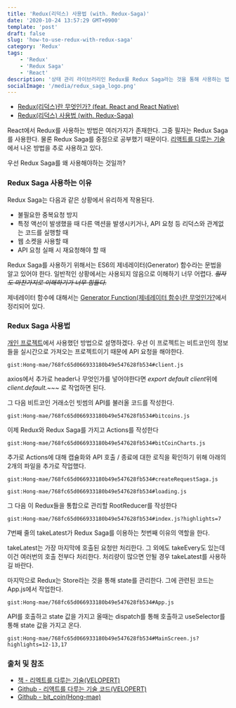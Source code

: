 ```yaml
---
title: 'Redux(리덕스) 사용법 (with. Redux-Saga)'
date: '2020-10-24 13:57:29 GMT+0900'
template: 'post'
draft: false
slug: 'how-to-use-redux-with-redux-saga'
category: 'Redux'
tags:
    - 'Redux'
    - 'Redux Saga'
    - 'React'
description: '상태 관리 라이브러리인 Redux를 Redux Saga라는 것을 통해 사용하는 법!'
socialImage: '/media/redux_saga_logo.png'
---
```


-   [Redux(리덕스)란 무엇인가? (feat. React and React Native)](/posts/what-is-redux-with-feat-react-and-react-native)
-   [Redux(리덕스) 사용법 (with. Redux-Saga)](/posts/how-to-use-redux-with-redux-saga)

React에서 Redux를 사용하는 방법은 여러가지가 존재한다. 그중 필자는 Redux Saga를 사용한다. 물론 Redux Saga를 중점으로 공부했기 때문이다. [리액트를 다루는 기술](#출처-및-참조)에서 나온 방법을 추로 사용하고 있다.

우선 Redux Saga를 왜 사용해야하는 것일까?

### Redux Saga 사용하는 이유

Redux Saga는 다음과 같은 상황에서 유리하게 작용된다.

-   불필요한 중복요청 방지
-   특정 액선이 발생했을 때 다른 액션을 발생시키거나, API 요청 등 리덕스와 관계없는 코드를 실행할 때
-   웹 소켓을 사용할 때
-   API 요청 실패 시 재요청해야 할 때

Redux Saga를 사용하기 위해서는 ES6의 제네레이터(Generator) 함수라는 문법을 알고 있어야 한다. 일반적인 상황에서는 사용되지 않음으로 이해하기 너무 어렵다. <del>_필자도 마찬가지로 이해하기가 너무 힘들다._</del>

제네레이터 함수에 대해서는 [Generator Function(제네레이터 함수)란 무엇인가?](/posts/what-is-generator-function)에서 정리되어 있다.

### Redux Saga 사용법

[개인 프로젝트](https://github.com/Hong-mae/bit_chart)에서 사용했던 방법으로 설명하겠다. 우선 이 프로젝트는 비트코인의 정보들을 실시간으로 가져오는 프로젝트이기 때문에 API 요청을 해야한다.

`gist:Hong-mae/768fc65d066933180b49e547628fb534#client.js`

axios에서 추가로 header나 무엇인가를 넣어야한다면 *export default client*위에 _client.default.~~~_ 로 작업하면 된다.

그 다음 비트코인 거래소인 빗썸의 API를 불러올 코드를 작성한다.

`gist:Hong-mae/768fc65d066933180b49e547628fb534#bitcoins.js`

이제 Redux와 Redux Saga를 가지고 Actions를 작성한다

`gist:Hong-mae/768fc65d066933180b49e547628fb534#bitCoinCharts.js`

추가로 Actions에 대해 캡슐화와 API 호출 / 종료에 대한 로직을 확인하기 위해 아래의 2개의 파일을 추가로 작업했다.

`gist:Hong-mae/768fc65d066933180b49e547628fb534#createRequestSaga.js`

`gist:Hong-mae/768fc65d066933180b49e547628fb534#loading.js`

그 다음 이 Redux들을 통합으로 관리할 RootReducer를 작성한다

`gist:Hong-mae/768fc65d066933180b49e547628fb534#index.js?highlights=7`

7번째 줄의 takeLatest가 Redux Saga를 이용하는 첫번째 이유의 역할을 한다.

takeLatest는 가장 마지막에 호출된 요청만 처리한다. 그 외에도 takeEvery도 있는데 이건 여러번의 호출 전부다 처리한다. 처리량이 많으면 안될 경우 takeLatest를 사용하길 바란다.

마지막으로 Redux는 Store라는 것을 통해 state를 관리한다. 그에 관련된 코드는 App.js에서 작업한다.

`gist:Hong-mae/768fc65d066933180b49e547628fb534#App.js`

API를 호출하고 state 값을 가지고 올때는 dispatch를 통해 호출하고 useSelector를 통해 state 값을 가지고 온다.

`gist:Hong-mae/768fc65d066933180b49e547628fb534#MainScreen.js?highlights=12-13,17`

### 출처 및 참조

-   [책 - 리엑트를 다루는 기술(VELOPERT)](http://www.yes24.com/Product/Goods/78233628?OzSrank=1)
-   [Github - 리액트를 다루는 기술 코드(VELOPERT)](https://github.com/velopert/learning-react)
-   [Github - bit_coin(Hong-mae)](https://github.com/Hong-mae/bit_chart)
